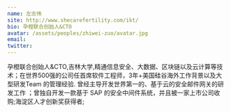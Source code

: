 ```yaml
---
name: 左志伟
site: http://www.shecarefertility.com/ikt/
bio: 孕橙联合创始人&CTO
avatar: /assets/peoples/zhiwei-zuo/avatar.jpg
email: 
twitter: 
---
```

孕橙联合创始人&CTO,吉林大学,精通信息安全、大数据、区块链以及云计算等技术；在世界500强的公司任首席软件工程师，3年+美国硅谷海外工作背景以及大型研发Team 的管理经验. 曾经主导开发世界第一的、基于云的安全邮件网关的研发工作 ；曾独自开发一款基于 SAP 的安全中间件系统，并且被一家上市公司收购;海淀区人才创新奖获得者;
